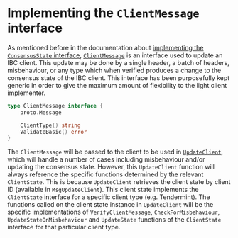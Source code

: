 <!--
order:
-->

# Implementing the `ClientMessage` interface

As mentioned before in the documentation about [implementing the `ConsensusState` interface](./consensus-state.md), [`ClientMessage`](https://github.com/cosmos/ibc-go/blob/main/modules/core/exported/client.go#L145) is an interface used to update an IBC client. This update may be done by a single header, a batch of headers, misbehaviour, or any type which when verified produces a change to the consensus state of the IBC client. This interface has been purposefully kept generic in order to give the maximum amount of flexibility to the light client implementer. 

```go
type ClientMessage interface {
	proto.Message

	ClientType() string
	ValidateBasic() error
}
```

The `ClientMessage` will be passed to the client to be used in [`UpdateClient`](https://github.com/cosmos/ibc-go/blob/57da75a70145409247e85365b64a4b2fc6ddad2f/modules/core/02-client/keeper/client.go#L53), which will handle a number of cases including misbehaviour and/or updating the consensus state. However, this `UpdateClient` function will always reference the specific functions determined by the relevant `ClientState`. This is because `UpdateClient` retrieves the client state by client ID (available in `MsgUpdateClient`). This client state implements the `ClientState` interface for a specific client type (e.g. Tendermint). The functions called on the client state instance in `UpdateClient` will be the specific implementations of `VerifyClientMessage`, `CheckForMisbehaviour`, `UpdateStateOnMisbehaviour` and `UpdateState` functions of the `ClientState` interface for that particular client type.